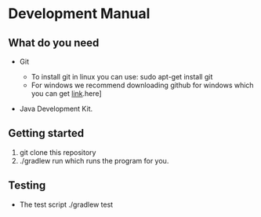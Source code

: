 Development Manual
==================

What do you need
----------------

* Git
    * To install git in linux you can use: sudo apt-get install git
    * For windows we recommend downloading github for windows which you can get
[link](https://windows.github.com).here]

* Java Development Kit.

Getting started
---------------

1. git clone this repository
2. ./gradlew run which runs the program for you.

Testing
-------

* The test script ./gradlew test

